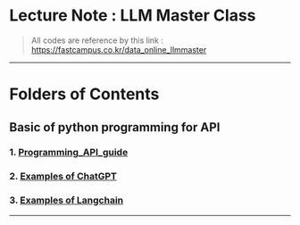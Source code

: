 ﻿
# Lecture Note : LLM Master Class

> All codes are reference by this link : https://fastcampus.co.kr/data_online_llmmaster

---

# Folders of Contents 

## Basic of python programming for API

### 1. [Programming_API_guide](https://github.com/whitekun91/LLM_Master_Class/blob/main/Programming_API_guide.ipynb)
### 2. [Examples of ChatGPT](https://github.com/whitekun91/LLM_Master_Class/blob/main/ChatGPT_playground.ipynb)
### 3. [Examples of Langchain]()

---
